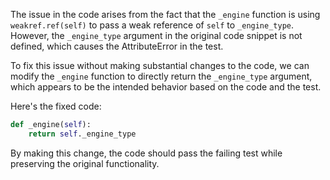 The issue in the code arises from the fact that the `_engine` function is using `weakref.ref(self)` to pass a weak reference of `self` to `_engine_type`. However, the `_engine_type` argument in the original code snippet is not defined, which causes the AttributeError in the test.

To fix this issue without making substantial changes to the code, we can modify the `_engine` function to directly return the `_engine_type` argument, which appears to be the intended behavior based on the code and the test.

Here's the fixed code:

```python
def _engine(self):
    return self._engine_type
```

By making this change, the code should pass the failing test while preserving the original functionality.